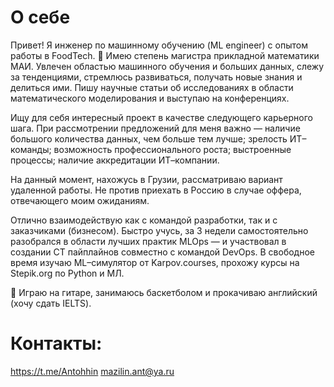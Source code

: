 # О себе

Привет! Я инженер по машинному обучению (ML engineer) с опытом работы в FoodTech. 🥐
Имею степень магистра прикладной математики МАИ. Увлечен областью машинного
обучения и больших данных, слежу за тенденциями, стремлюсь развиваться, получать
новые знания и делиться ими. Пишу научные статьи об исследованиях в области
математического моделирования и выступаю на конференциях.

Ищу для себя интересный проект в качестве следующего карьерного шага. При
рассмотрении предложений для меня важно — наличие большого количества данных, чем
больше тем лучше; зрелость ИТ–команды; возможность профессионального роста;
выстроенные процессы; наличие аккредитации ИТ–компании.

На данный момент, нахожусь в Грузии, рассматриваю вариант удаленной работы. Не
против приехать в Россию в случае оффера, отвечающего моим ожиданиям.

Отлично взаимодействую как с командой разработки, так и с заказчиками (бизнесом).
Быстро учусь, за 3 недели самостоятельно разобрался в области лучших практик MLOps — и
участвовал в создании CT пайплайнов совместно с командой DevOps.
В свободное время изучаю ML–симулятор от Karpov.courses, прохожу курсы на Stepik.org по
Python и МЛ.

🌱 Играю на гитаре, занимаюсь баскетболом и прокачиваю английский (хочу сдать IELTS).

# Контакты:
https://t.me/Antohhin
mazilin.ant@ya.ru
